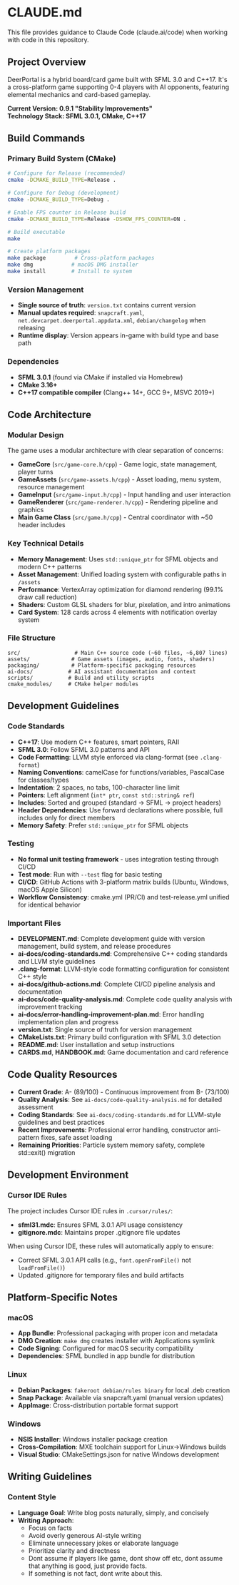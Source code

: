# CLAUDE.md

This file provides guidance to Claude Code (claude.ai/code) when working with code in this repository.

## Project Overview

DeerPortal is a hybrid board/card game built with SFML 3.0 and C++17. It's a cross-platform game supporting 0-4 players with AI opponents, featuring elemental mechanics and card-based gameplay.

**Current Version: 0.9.1 "Stability Improvements"**  
**Technology Stack: SFML 3.0.1, CMake, C++17**

## Build Commands

### Primary Build System (CMake)
```bash
# Configure for Release (recommended)
cmake -DCMAKE_BUILD_TYPE=Release .

# Configure for Debug (development)
cmake -DCMAKE_BUILD_TYPE=Debug .

# Enable FPS counter in Release build
cmake -DCMAKE_BUILD_TYPE=Release -DSHOW_FPS_COUNTER=ON .

# Build executable
make

# Create platform packages
make package         # Cross-platform packages
make dmg            # macOS DMG installer  
make install        # Install to system
```

### Version Management
- **Single source of truth**: `version.txt` contains current version
- **Manual updates required**: `snapcraft.yaml`, `net.devcarpet.deerportal.appdata.xml`, `debian/changelog` when releasing
- **Runtime display**: Version appears in-game with build type and base path

### Dependencies
- **SFML 3.0.1** (found via CMake if installed via Homebrew)
- **CMake 3.16+**
- **C++17 compatible compiler** (Clang++ 14+, GCC 9+, MSVC 2019+)

## Code Architecture

### Modular Design
The game uses a modular architecture with clear separation of concerns:

- **GameCore** (`src/game-core.h/cpp`) - Game logic, state management, player turns
- **GameAssets** (`src/game-assets.h/cpp`) - Asset loading, menu system, resource management
- **GameInput** (`src/game-input.h/cpp`) - Input handling and user interaction  
- **GameRenderer** (`src/game-renderer.h/cpp`) - Rendering pipeline and graphics
- **Main Game Class** (`src/game.h/cpp`) - Central coordinator with ~50 header includes

### Key Technical Details
- **Memory Management**: Uses `std::unique_ptr` for SFML objects and modern C++ patterns
- **Asset Management**: Unified loading system with configurable paths in `/assets`
- **Performance**: VertexArray optimization for diamond rendering (99.1% draw call reduction)
- **Shaders**: Custom GLSL shaders for blur, pixelation, and intro animations
- **Card System**: 128 cards across 4 elements with notification overlay system

### File Structure
```
src/                 # Main C++ source code (~60 files, ~6,807 lines)
assets/             # Game assets (images, audio, fonts, shaders)
packaging/          # Platform-specific packaging resources
ai-docs/           # AI assistant documentation and context
scripts/           # Build and utility scripts
cmake_modules/     # CMake helper modules
```

## Development Guidelines

### Code Standards
- **C++17**: Use modern C++ features, smart pointers, RAII
- **SFML 3.0**: Follow SFML 3.0 patterns and API
- **Code Formatting**: LLVM style enforced via clang-format (see `.clang-format`)
- **Naming Conventions**: camelCase for functions/variables, PascalCase for classes/types
- **Indentation**: 2 spaces, no tabs, 100-character line limit
- **Pointers**: Left alignment (`int* ptr`, `const std::string& ref`)
- **Includes**: Sorted and grouped (standard → SFML → project headers)
- **Header Dependencies**: Use forward declarations where possible, full includes only for direct members
- **Memory Safety**: Prefer `std::unique_ptr` for SFML objects

### Testing
- **No formal unit testing framework** - uses integration testing through CI/CD
- **Test mode**: Run with `--test` flag for basic testing
- **CI/CD**: GitHub Actions with 3-platform matrix builds (Ubuntu, Windows, macOS Apple Silicon)
- **Workflow Consistency**: cmake.yml (PR/CI) and test-release.yml unified for identical behavior

### Important Files
- **DEVELOPMENT.md**: Complete development guide with version management, build system, and release procedures
- **ai-docs/coding-standards.md**: Comprehensive C++ coding standards and LLVM style guidelines
- **.clang-format**: LLVM-style code formatting configuration for consistent C++ style
- **ai-docs/github-actions.md**: Complete CI/CD pipeline analysis and documentation
- **ai-docs/code-quality-analysis.md**: Complete code quality analysis with improvement tracking
- **ai-docs/error-handling-improvement-plan.md**: Error handling implementation plan and progress
- **version.txt**: Single source of truth for version management
- **CMakeLists.txt**: Primary build configuration with SFML 3.0 detection
- **README.md**: User installation and setup instructions
- **CARDS.md**, **HANDBOOK.md**: Game documentation and card reference

## Code Quality Resources
- **Current Grade**: A- (89/100) - Continuous improvement from B- (73/100)
- **Quality Analysis**: See `ai-docs/code-quality-analysis.md` for detailed assessment
- **Coding Standards**: See `ai-docs/coding-standards.md` for LLVM-style guidelines and best practices
- **Recent Improvements**: Professional error handling, constructor anti-pattern fixes, safe asset loading
- **Remaining Priorities**: Particle system memory safety, complete std::exit() migration

## Development Environment

### Cursor IDE Rules
The project includes Cursor IDE rules in `.cursor/rules/`:
- **sfml31.mdc**: Ensures SFML 3.0.1 API usage consistency
- **gitignore.mdc**: Maintains proper .gitignore file updates

When using Cursor IDE, these rules will automatically apply to ensure:
- Correct SFML 3.0.1 API calls (e.g., `font.openFromFile()` not `loadFromFile()`)
- Updated .gitignore for temporary files and build artifacts

## Platform-Specific Notes

### macOS
- **App Bundle**: Professional packaging with proper icon and metadata
- **DMG Creation**: `make dmg` creates installer with Applications symlink
- **Code Signing**: Configured for macOS security compatibility
- **Dependencies**: SFML bundled in app bundle for distribution

### Linux
- **Debian Packages**: `fakeroot debian/rules binary` for local .deb creation
- **Snap Package**: Available via snapcraft.yaml (manual version updates)
- **AppImage**: Cross-distribution portable format support

### Windows  
- **NSIS Installer**: Windows installer package creation
- **Cross-Compilation**: MXE toolchain support for Linux→Windows builds
- **Visual Studio**: CMakeSettings.json for native Windows development

## Writing Guidelines

### Content Style
- **Language Goal**: Write blog posts naturally, simply, and concisely
- **Writing Approach**: 
  - Focus on facts
  - Avoid overly generous AI-style writing
  - Eliminate unnecessary jokes or elaborate language
  - Prioritize clarity and directness
  - Dont assume if players like game, dont show off etc, dont assume that anything is good, just provide facts.
  - If something is not fact, dont write about this.
